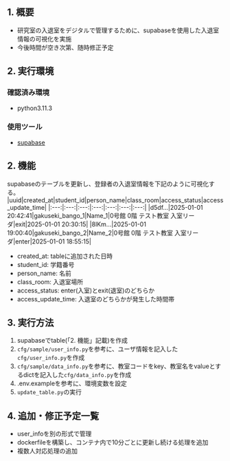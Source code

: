 ## 1. 概要
- 研究室の入退室をデジタルで管理するために、supabaseを使用した入退室情報の可視化を実施
- 今後時間が空き次第、随時修正予定

## 2. 実行環境
### 確認済み環境
- python3.11.3

### 使用ツール
- [supabase](https://supabase.com/)

## 2. 機能
supabaseのテーブルを更新し、登録者の入退室情報を下記のように可視化する。
|uuid|created_at|student_id|person_name|class_room|access_status|access_update_time|
|:---:|:---:|:---:|:---:|:---:|:---:|:---:|
|d5df...|2025-01-01 20:42:41|gakuseki_bango_1|Name_1|0号館  0階 テスト教室 入室リーダ|exit|2025-01-01 20:30:15|
|8lKm...|2025-01-01 19:00:40|gakuseki_bango_2|Name_2|0号館  0階 テスト教室 入室リーダ|enter|2025-01-01 18:55:15|
- created_at: tableに追加された日時
- student_id: 学籍番号
- person_name: 名前
- class_room: 入退室場所
- access_status: enter(入室)とexit(退室)のどちらか
- access_update_time: 入退室のどちらかが発生した時間帯

## 3. 実行方法
1. supabaseでtable(「2. 機能」記載)を作成
2. `cfg/sample/user_info.py`を参考に、ユーザ情報を記入した`cfg/user_info.py`を作成
3. `cfg/sample/data_info.py`を参考に、教室コードをkey、教室名をvalueとするdictを記入した`cfg/data_info.py`を作成
4. .env.exampleを参考に、環境変数を設定
5. `update_table.py`の実行


## 4. 追加・修正予定一覧
- user_infoを別の形式で管理
- dockerfileを構築し、コンテナ内で10分ごとに更新し続ける処理を追加
- 複数人対応処理の追加

